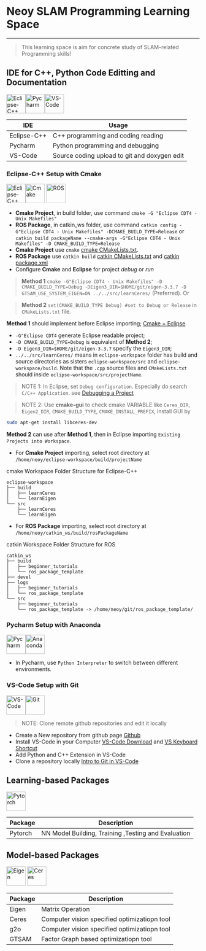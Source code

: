 # Neoy SLAM Programming Learning Space

----

> This learning space is aim for concrete study of SLAM-related Programming skills!

## IDE for C++, Python Code Editting and Documentation

<img src="https://cdn.worldvectorlogo.com/logos/eclipse-11.svg" alt="Eclipse-C++ " height="50" title="Eclipse-C++ "><img src="https://upload.wikimedia.org/wikipedia/commons/thumb/1/1d/PyCharm_Icon.svg/128px-PyCharm_Icon.svg.png" alt="Pycharm" height="50" title="Pycharm"><img src="https://cdn.worldvectorlogo.com/logos/visual-studio-code-1.svg" alt="VS-Code"  height="50" title="VS-Code">

| IDE | Usage | 
| ------ | ----------- |
| Eclipse-C++  | C++ programming and coding reading |
| Pycharm  | Python programming and debugging |
| VS-Code  | Source coding upload to git and doxygen edit  |

### Eclipse-C++ Setup with Cmake 
<img src="https://cdn.worldvectorlogo.com/logos/eclipse-11.svg" alt="Eclipse-C++ "  height="50" title="Eclipse-C++ "><img src="https://upload.wikimedia.org/wikipedia/commons/thumb/1/13/Cmake.svg/192px-Cmake.svg.png" alt="Cmake" height="50" title="Cmake">  <img src="https://images.squarespace-cdn.com/content/v1/606d378755a86f589aa297b7/1621897385511-NS0QWVKNHWBGWPM39B7L/ros_logo_large.png" alt="ROS" height="50" title="ROS">


 - **Cmake Project**, in build folder, use command `cmake -G "Eclipse CDT4 - Unix Makefiles"`
 - **ROS Package**, in catkin_ws folder, use command `catkin config -G"Eclipse CDT4 - Unix Makefiles" -DCMAKE_BUILD_TYPE=Release` or `catkin build packageName --cmake-args -G"Eclipse CDT4 - Unix Makefiles" -D CMAKE_BUILD_TYPE=Release`
 - **Cmake Project** use `cmake` [cmake CMakeLists.txt].
 - **ROS Package** use `catkin build` [catkin CMakeLists.txt] and  [catkin package.xml]
 - Configure **Cmake** and **Eclipse** for project *debug* or *run*


> **Method 1** `cmake -G"Eclipse CDT4 - Unix Makefiles" -D CMAKE_BUILD_TYPE=Debug -DEigen3_DIR=$HOME/git/eigen-3.3.7 -D GTSAM_USE_SYSTEM_EIGEN=ON ../../src/learnCeres/` (Preferred). Or 

> **Method 2** `set(CMAKE_BUILD_TYPE Debug)	#set to Debug or Release` in `CMakeLists.txt` file. 

**Method 1** should implement before Eclipse importing; [Cmake + Eclipse]

+ `-G"Eclipse CDT4` generate Eclipse readable project;
+ `-D CMAKE_BUILD_TYPE=Debug` is equivalent of **Method 2**;
+ `-D Eigen3_DIR=$HOME/git/eigen-3.3.7` specify the `Eigen3_DIR`;
+ `../../src/learnCeres/` means in `eclipse-workspace` folder has build and source directories as sisters `eclipse-workspace/src` and  `eclipse-workspace/build`. Note that the `.cpp` source files and `CMakeLists.txt` should inside `eclipse-workspace/src/projectName`.


 >NOTE 1: In Eclipse, set `Debug configuration`. Especially do search `C/C++ Application`. see [Debugging a Project]

 >NOTE 2: Use **cmake-gui** to check cmake VARIABLE like `Ceres_DIR`, `Eigen2_DIR`, `CMAKE_BUILD_TYPE`, `CMAKE_INSTALL_PREFIX`, install GUI by

 ```sh
 sudo apt-get install libceres-dev
 ```

**Method 2** can use after **Method 1**, then in Eclipse importing `Existing Projects into Workspace`.

+ For **Cmake Project** importing, select root directory at `/home/neoy/eclipse-workspace/build/projectName` 

cmake Workspace Folder Structure for Eclipse-C++
```
eclipse-workspace
├── build
│   ├── learnCeres
│   └── learnEigen
└── src
    ├── learnCeres
    └── learnEigen
```
+ For **ROS Package** importing, select root directory at `/home/neoy/catkin_ws/build/rosPackageName`

catkin Workspace Folder Structure for ROS

```
catkin_ws
├── build
│   ├── beginner_tutorials
│   └── ros_package_template
├── devel
├── logs
│   ├── beginner_tutorials
│   └── ros_package_template
└── src
    ├── beginner_tutorials
    └── ros_package_template -> /home/neoy/git/ros_package_template/
```



### Pycharm Setup with Anaconda
<img src="https://upload.wikimedia.org/wikipedia/commons/thumb/1/1d/PyCharm_Icon.svg/128px-PyCharm_Icon.svg.png" alt="Pycharm" height="50" title="Pycharm"><img src="https://upload.wikimedia.org/wikipedia/en/thumb/c/cd/Anaconda_Logo.png/240px-Anaconda_Logo.png" alt="Anaconda" height="50" title="Anaconda">

 - In Pycharm, use `Python Interpreter` to switch between different environments.

### VS-Code Setup with Git

<img src="https://cdn.worldvectorlogo.com/logos/visual-studio-code-1.svg" alt="VS-Code"  height="50" title="VS-Code"><img src="https://cdn.worldvectorlogo.com/logos/git-icon.svg" alt="Git" height="50" title="Git">

> NOTE: Clone remote github repositories and edit it locally

 - Create a New repository from github page [Github]
 - Install VS-Code in your Computer [VS-Code Download] and [VS Keyboard Shortcut]
 - Add Python and C++ Extension in VS-Code 
 - Clone a repository locally [Intro to Git in VS-Code]


## Learning-based Packages

<img src="https://pytorch.org/assets/images/pytorch-logo.png" alt="Pytorch" height="50" title="Pytorch">

| Package | Description | 
| ------ | ----------- |
| Pytorch   | NN Model Building, Training ,Testing and Evaluation|


## Model-based Packages 

<img src="https://eigen.tuxfamily.org/dox/Eigen_Silly_Professor_64x64.png" alt="Eigen"  height="50" title="Eigen">
<img src="https://avatars.githubusercontent.com/u/6327561?s=200&v=4" alt="Ceres"  height="50" title="Ceres">

| Package | Description |
| ------ | ----------- |
| Eigen   | Matrix Operation |
| Ceres   | Computer vision specified optimizatiopn tool | 
| g2o   | Computer vision specified optimizatiopn tool | 
| GTSAM   | Factor Graph based optimizatiopn tool | 


[Github]: <https://github.com/>
[VS-Code Download]: <https://code.visualstudio.com/download>
[VS Keyboard Shortcut]: <https://code.visualstudio.com/shortcuts/keyboard-shortcuts-linux.pdf>
[Intro to Git in VS-Code]: <https://code.visualstudio.com/docs/sourcecontrol/intro-to-git>
[cmake CMakeLists.txt]: <https://cmake.org/cmake/help/latest/guide/tutorial/index.html>
[catkin CMakeLists.txt]: <http://wiki.ros.org/catkin/CMakeLists.txt>
[catkin package.xml]: <http://wiki.ros.org/catkin/package.xml>
[Debugging a project]: <https://rtist.hcldoc.com/help/index.jsp?topic=%2Forg.eclipse.cdt.doc.user%2Fgetting_started%2Fcdt_w_debug.htm>
[Cmake + Eclipse]: <https://jvgomez.github.io/pages/how-to-configure-a-cc-project-with-eclipse-and-cmake.html>